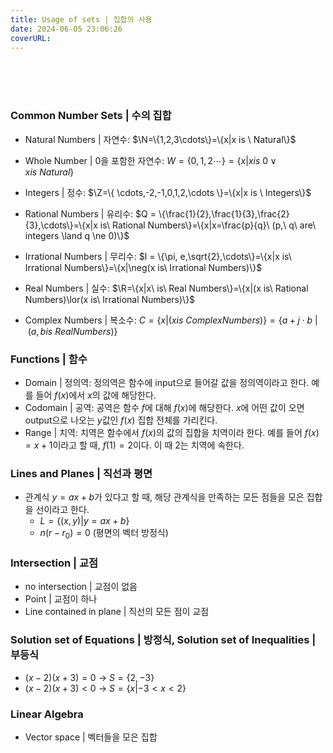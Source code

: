 ```yaml
---
title: Usage of sets | 집합의 사용
date: 2024-06-05 23:06:26
coverURL: 
---
```

<br />
<br />
<br />

### Common Number Sets | 수의 집합

- Natural Numbers | 자연수: $\N=\{1,2,3\cdots\}=\{x|x is \ Natural\}$
- Whole Number | 0을 포함한 자연수: $W =\{0,1,2\cdots\}=\{x|x is\ 0 \lor x is\ Natural\}$
- Integers | 정수: $\Z=\{ \cdots,-2,-1,0,1,2,\cdots \}=\{x|x is \ Integers\}$
- Rational Numbers | 유리수: $Q = \{\frac{1}{2},\frac{1}{3},\frac{2}{3},\cdots\}=\{x|x is\ Rational Numbers\}=\{x|x=\frac{p}{q}\ (p,\ q\ are\ integers \land q \ne 0)\}$
- Irrational Numbers | 무리수: $I = \{\pi, e,\sqrt{2},\cdots\}=\{x|x is\ Irrational Numbers\}=\{x|\neg(x is\ Irrational Numbers)\}$

- Real Numbers | 실수: $\R=\{x|x\ is\ Real Numbers\}=\{x|(x is\ Rational Numbers)\lor(x is\ Irrational Numbers)\}$
- Complex Numbers | 복소수: $C=\{x|(x is\ Complex Numbers)\}=\{a+j\cdot b\ |\ (a, b is \ Real Numbers) \}$

### Functions | 함수

- Domain | 정의역: 정의역은 함수에 input으로 들어갈 값을 정의역이라고 한다.
예를 들어 $f(x)$에서 $x$의 값에 해당한다.
- Codomain | 공역: 공역은 함수 $f$에 대해 $f(x)$에 해당한다.
$x$에 어떤 값이 오면 output으로 나오는 $y$값인 $f(x)$ 집합 전체를 가리킨다.
- Range | 치역: 치역은 함수에서 $f(x)$의 값의 집합을 치역이라 한다.
예를 들어 $f(x)=x+1$이라고 할 때, $f(1) = 2$이다. 이 때 2는 치역에 속한다.

### Lines and Planes | 직선과 평면

- 관계식 $y=ax+b$가 있다고 할 때, 해당 관계식을 만족하는 모든 점들을 모은 집합을 선이라고 한다.
    - $L=\{(x,y)|y=ax+b\}$
    - $n(r-r_0)=0$ (평면의 벡터 방정식)

### Intersection | 교점

- no intersection | 교점이 없음
- Point | 교점이 하나
- Line contained in plane | 직선의 모든 점이 교점

### Solution set of Equations | 방정식, Solution set of Inequalities | 부등식

- $(x-2)(x+3)=0$ → $S=\{2,-3\}$
- $(x-2)(x+3)<0$ → $S=\{x|-3<x<2\}$

### Linear Algebra

- Vector space | 벡터들을 모은 집합